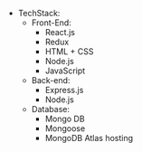 - TechStack: 
  - Front-End: 
      - React.js
      - Redux
      - HTML + CSS
      - Node.js
      - JavaScript
  - Back-end: 
      - Express.js
      - Node.js
  - Database: 
      - Mongo DB
      - Mongoose 
      - MongoDB Atlas hosting
